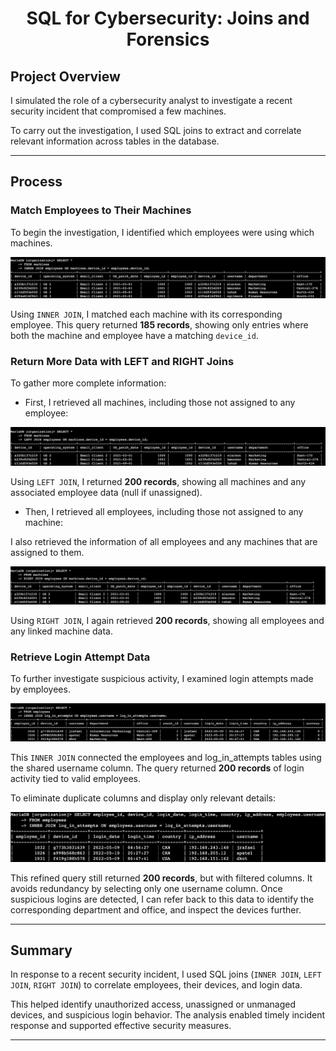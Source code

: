 # <p align="center"> SQL for Cybersecurity: Joins and Forensics </p>

## Project Overview

I simulated the role of a cybersecurity analyst to investigate a recent security incident that compromised a few machines.

To carry out the investigation, I used SQL joins to extract and correlate relevant information across tables in the database.

---

## Process

### Match Employees to Their Machines
To begin the investigation, I identified which employees were using which machines.

![SQL MariaDB screenshot](./misc-images/10-images-sql-joins/01-1.png)

Using `INNER JOIN`, I matched each machine with its corresponding employee. This query returned **185 records**, showing only entries where both the machine and employee have a matching `device_id`.

### Return More Data with LEFT and RIGHT Joins
To gather more complete information:
* First, I retrieved all machines, including those not assigned to any employee:

![SQL MariaDB screenshot](./misc-images/10-images-sql-joins/02-1.png)

Using `LEFT JOIN`, I returned **200 records**, showing all machines and any associated employee data (null if unassigned).

* Then, I retrieved all employees, including those not assigned to any machine:

I also retrieved the information of all employees and any machines that are assigned to them.

![SQL MariaDB screenshot](./misc-images/10-images-sql-joins/02-2.png)

Using `RIGHT JOIN`, I again retrieved **200 records**, showing all employees and any linked machine data.


### Retrieve Login Attempt Data
To further investigate suspicious activity, I examined login attempts made by employees.

![SQL MariaDB screenshot](./misc-images/10-images-sql-joins/03-1.png)

This `INNER JOIN` connected the employees and log_in_attempts tables using the shared username column. The query returned **200 records** of login activity tied to valid employees.

To eliminate duplicate columns and display only relevant details:


![SQL MariaDB screenshot](./misc-images/10-images-sql-joins/03-2.png)

This refined query still returned **200 records**, but with filtered columns. It avoids redundancy by selecting only one username column. Once suspicious logins are detected, I can refer back to this data to identify the corresponding department and office, and inspect the devices further.

---

## Summary

In response to a recent security incident, I used SQL joins  (`INNER JOIN`, `LEFT JOIN`, `RIGHT JOIN`) to correlate employees, their devices, and login data.

This helped identify unauthorized access, unassigned or unmanaged devices, and suspicious login behavior. The analysis enabled timely incident response and supported effective security measures.

---